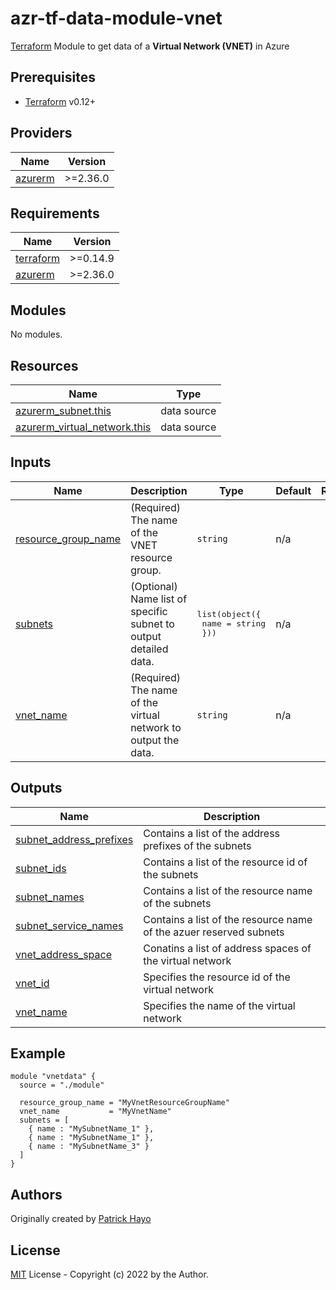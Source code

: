 # azr-tf-data-module-vnet

[Terraform](https://www.terraform.io) Module to get data of a **Virtual Network (VNET)** in Azure

<!-- BEGIN_TF_DOCS -->
## Prerequisites

- [Terraform](https://releases.hashicorp.com/terraform/) v0.12+

## Providers

| Name | Version |
|------|---------|
| <a name="provider_azurerm"></a> [azurerm](#provider\_azurerm) | >=2.36.0 |

## Requirements

| Name | Version |
|------|---------|
| <a name="requirement_terraform"></a> [terraform](#requirement\_terraform) | >=0.14.9 |
| <a name="requirement_azurerm"></a> [azurerm](#requirement\_azurerm) | >=2.36.0 |

## Modules

No modules.

## Resources

| Name | Type |
|------|------|
| [azurerm_subnet.this](https://registry.terraform.io/providers/hashicorp/azurerm/latest/docs/data-sources/subnet) | data source |
| [azurerm_virtual_network.this](https://registry.terraform.io/providers/hashicorp/azurerm/latest/docs/data-sources/virtual_network) | data source |

## Inputs

| Name | Description | Type | Default | Required |
|------|-------------|------|---------|:--------:|
| <a name="input_resource_group_name"></a> [resource\_group\_name](#input\_resource\_group\_name) | (Required) The name of the VNET resource group. | `string` | n/a | yes |
| <a name="input_subnets"></a> [subnets](#input\_subnets) | (Optional) Name list of specific subnet to output detailed data. | <pre>list(object({<br>    name = string<br>  }))</pre> | n/a | yes |
| <a name="input_vnet_name"></a> [vnet\_name](#input\_vnet\_name) | (Required) The name of the virtual network to output the data. | `string` | n/a | yes |

## Outputs

| Name | Description |
|------|-------------|
| <a name="output_subnet_address_prefixes"></a> [subnet\_address\_prefixes](#output\_subnet\_address\_prefixes) | Contains a list of the address prefixes of the subnets |
| <a name="output_subnet_ids"></a> [subnet\_ids](#output\_subnet\_ids) | Contains a list of the resource id of the subnets |
| <a name="output_subnet_names"></a> [subnet\_names](#output\_subnet\_names) | Contains a list of the resource name of the subnets |
| <a name="output_subnet_service_names"></a> [subnet\_service\_names](#output\_subnet\_service\_names) | Contains a list of the resource name of the azuer reserved subnets |
| <a name="output_vnet_address_space"></a> [vnet\_address\_space](#output\_vnet\_address\_space) | Conatins a list of address spaces of the virtual network |
| <a name="output_vnet_id"></a> [vnet\_id](#output\_vnet\_id) | Specifies the resource id of the virtual network |
| <a name="output_vnet_name"></a> [vnet\_name](#output\_vnet\_name) | Specifies the name of the virtual network |

## Example

```hcl
module "vnetdata" {
  source = "./module"

  resource_group_name = "MyVnetResourceGroupName"
  vnet_name           = "MyVnetName"
  subnets = [
    { name : "MySubnetName_1" },
    { name : "MySubnetName_1" },
    { name : "MySubnetName_3" }
  ]
}
```


<!-- END_TF_DOCS -->
## Authors

Originally created by [Patrick Hayo](http://github.com/patrickhayo)

## License

[MIT](LICENSE) License - Copyright (c) 2022 by the Author.
